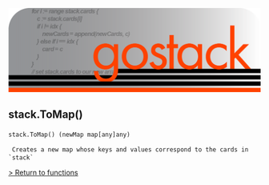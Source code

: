 ![Banner](../../images/gostack_SmallerTransparent.png)

 <h2>stack.ToMap()</h2>

 `stack.ToMap() (newMap map[any]any)`

```
 Creates a new map whose keys and values correspond to the cards in `stack`
```

 [> Return to functions](../functionsAPI.md)